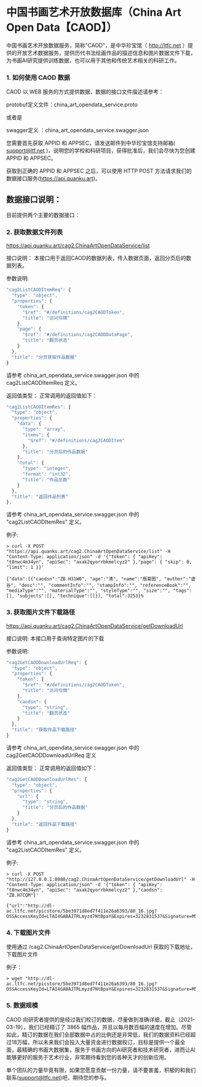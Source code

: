 # 中国书画艺术开放数据库（China Art Open Data【CAOD】）

中国书画艺术开放数据服务，简称"CAOD"，是中华珍宝馆（ http://ltfc.net ）提供的开放艺术数据服务，提供历代书法绘画作品的描述信息和图片数据文件下载，为书画AI研究提供训练数据，也可以用于其他和传统艺术相关的科研工作。

### 1. 如何使用 CAOD 数据
CAOD 以 WEB 服务的方式提供数据，数据的接口文件描述请参考：

protobuf定义文件：china_art_opendata_service.proto

或者是

swagger定义 ：china_art_opendata_service.swagger.json


您需要首先获取 APPID 和 APPSEC，请发送邮件到中华珍宝馆支持邮箱( support@ltf.net )，说明您的学校和科研项目，获得批准后，我们会尽快为您创建 APPID 和 APPSEC。

获取到正确的 APPID 和 APPSEC 之后，可以使用 HTTP POST 方法请求我们的数据接口服务(https://api.quanku.art)。


## 数据接口说明：

目前提供两个主要的数据接口：

### 2. 获取数据文件列表
https://api.quanku.art/cag2.ChinaArtOpenDataService/list

接口说明：
本接口用于返回CAOD的数据列表，传入数据页面，返回分页后的数据列表。

参数说明:
```javascript
"cag2ListCAODItemReq": {
  "type": "object",
  "properties": {
    "token": {
      "$ref": "#/definitions/cag2CAODToken",
      "title": "访问令牌"
    },
    "page": {
      "$ref": "#/definitions/cag2CAODDataPage",
      "title": "翻页状态"
    }
  },
  "title": "分页获取作品数据"
}
```
请参考 china_art_opendata_service.swagger.json 中的 cag2ListCAODItemReq 定义。

返回值类型：
正常调用的返回值如下：
```javascript
"cag2ListCAODItemRes": {
  "type": "object",
  "properties": {
    "data": {
      "type": "array",
      "items": {
        "$ref": "#/definitions/cag2CAODItem"
      },
      "title": "分页后的作品数据"
    },
    "total": {
      "type": "integer",
      "format": "int32",
      "title": "作品总数"
    }
  },
  "title": "返回作品列表"
},
```
请参考 china_art_opendata_service.swagger.json 中的 "cag2ListCAODItemRes" 定义。

例子:
```
> curl -X POST "https://api.quanku.art/cag2.ChinaArtOpenDataService/list" -H "Content-Type: application/json" -d '{"token": { "apiKey": "t8nwc4m34yn", "apiSec": "axak2qyorrbkmelcyz2" },"page": { "skip": 0, "limit": 1 }}'

{"data":[{"caodsn":"ZB.H31W0", "age":"清", "name":"瓶菊图", "author":"虚谷", "desc":"", "commentInfo":"", "stampInfo":"", "referenceBook":"", "mediaType":"", "materialType":"", "styleType":"", "size":"", "tags":[], "subjects":[], "technique":[]}], "total":3253}%
```

### 3. 获取图片文件下载路径
https://api.quanku.art/cag2.ChinaArtOpenDataService/getDownloadUrl

接口说明:
本接口用于查询特定图片的下载

参数说明:
```javascript
"cag2GetCAODDownloadUrlReq": {
  "type": "object",
  "properties": {
    "token": {
      "$ref": "#/definitions/cag2CAODToken",
      "title": "访问令牌"
    },
    "caodsn": {
      "type": "string",
      "title": "翻页状态"
    }
  },
  "title": "获取作品下载路径"
}
```
请参考 china_art_opendata_service.swagger.json 中的 cag2GetCAODDownloadUrlReq 定义

返回值类型：
正常调用的返回值如下：
```javascript
"cag2GetCAODDownloadUrlRes": {
  "type": "object",
  "properties": {
    "url": {
      "type": "string",
      "title": "分页后的作品数据"
    }
  },
  "title": "返回作品下载路径"
}
```
请参考 china_art_opendata_service.swagger.json 中的 "cag2ListCAODItemRes" 定义。

例子:
```
> curl -X POST "http://127.0.0.1:8080/cag2.ChinaArtOpenDataService/getDownloadUrl" -H "Content-Type: application/json" -d '{"token": { "apiKey": "t8nwc4m34yn", "apiSec": "axak2qyorrbkmelcyz2" },"caodsn": "ZB.H7CQM"}'

{"url":"http://dl-ac.ltfc.net/picstore/5be3971d8ed7f411e26a6393/80_16.jpg?OSSAccessKeyId=LTAI4GABAJTRLmyzd7NtBpaY&Expires=3232831537&Signature=M5TmhHlNZ4fBFQZuekIyabFw2gQ%3D"}%
```


### 4. 下载图片文件
使用通过 /cag2.ChinaArtOpenDataService/getDownloadUrl 获取的下载地址，下载图片文件

例子：
```shell
> wget "http://dl-ac.ltfc.net/picstore/5be3971d8ed7f411e26a6393/80_16.jpg?OSSAccessKeyId=LTAI4GABAJTRLmyzd7NtBpaY&Expires=3232831537&Signature=M5TmhHlNZ4fBFQZuekIyabFw2gQ%3D"
```

### 5. 数据规模
CAOD 向研究者提供的是经过我们校订的数据，尽量做到准确详细，截止（2021-03-19），我们已经精订了 3865 幅作品，并且以每月数百幅的速度在增加。尽管如此，精订的数据在我们全部数据中占的比例还是非常低，我们的数据资料已经超过18万幅，所以未来我们会投入大量资金进行数据校订，目标是提供一个最全面，最精确的书画大数据集，服务于书画方向的AI研究者和技术研究者，进而让AI能够更好的服务于艺术行业，非常期待看到您的各种天才的创新应用。

单个团队的力量毕竟有限，如果您愿意贡献一份力量，请不要害羞，积极的和我们联系(support@ltfc.net)吧，期待您的参与。
